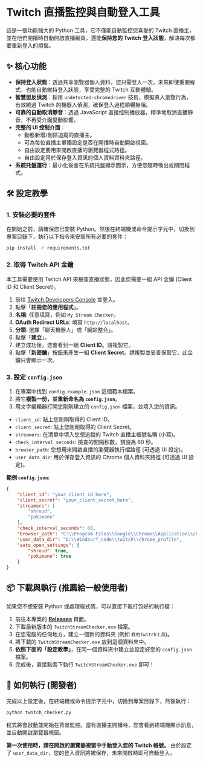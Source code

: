 # Twitch 直播監控與自動登入工具

這是一個功能強大的 Python 工具，它不僅能自動監控您喜愛的 Twitch 直播主，並在他們開播時自動開啟直播網頁，還能**保持您的 Twitch 登入狀態**，解決每次都要重新登入的煩惱。

## ✨ 核心功能

*   **保持登入狀態**：透過共享瀏覽器個人資料，您只需登入一次，未來即使重開程式，也能自動維持登入狀態，享受完整的 Twitch 互動體驗。
*   **智慧型反偵測**：採用 `undetected-chromedriver` 技術，模擬真人瀏覽行為，有效繞過 Twitch 的機器人偵測，確保登入過程順暢無阻。
*   **可靠的自動取消靜音**：透過 JavaScript 直接控制播放器，精準地取消直播靜音，不再受介面變動影響。
*   **完整的 UI 控制介面**：
    *   動態新增/刪除追蹤的直播主。
    *   可為每位直播主單獨設定是否在開播時自動開啟視窗。
    *   自由設定要用來開啟直播的瀏覽器程式路徑。
    *   自由設定用於保存登入資訊的個人資料資料夾路徑。
*   **系統托盤運行**：最小化後會在系統托盤顯示圖示，方便您隨時喚出或關閉程式。

## 🛠️ 設定教學

### 1. 安裝必要的套件

在開始之前，請確保您已安裝 Python。然後在終端機或命令提示字元中，切換到專案目錄下，執行以下指令來安裝所有必要的套件：

```bash
pip install -r requirements.txt
```

### 2. 取得 Twitch API 金鑰

本工具需要使用 Twitch API 來檢查直播狀態，因此您需要一組 API 金鑰 (Client ID 和 Client Secret)。

1.  前往 [Twitch Developers Console](https://dev.twitch.tv/console) 並登入。
2.  點擊「**註冊您的應用程式**」。
3.  **名稱**: 任意填寫，例如 `My Stream Checker`。
4.  **OAuth Redirect URLs**: 填寫 `http://localhost`。
5.  **分類**: 選擇「聊天機器人」或「網站整合」。
6.  點擊「**建立**」。
7.  建立成功後，您會看到一組 **Client ID**。請複製它。
8.  點擊「**新密鑰**」按鈕來產生一組 **Client Secret**。請複製並妥善保管它，此金鑰只會顯示一次。

### 3. 設定 `config.json`

1.  在專案中找到 `config.example.json` 這個範本檔案。
2.  將它**複製一份，並重新命名為 `config.json`**。
3.  用文字編輯器打開您剛剛建立的 `config.json` 檔案，並填入您的資訊。

-   `client_id`: 貼上您剛剛取得的 Client ID。
-   `client_secret`: 貼上您剛剛取得的 Client Secret。
-   `streamers`: 在清單中填入您想追蹤的 Twitch 直播主帳號名稱 (小寫)。
-   `check_interval_seconds`: 檢查的間隔秒數，預設為 60 秒。
-   `browser_path`: 您想用來開啟直播的瀏覽器執行檔路徑 (可透過 UI 設定)。
-   `user_data_dir`: 用於保存登入資訊的 Chrome 個人資料夾路徑 (可透過 UI 設定)。

**範例 `config.json`:**
```json
{
    "client_id": "your_client_id_here",
    "client_secret": "your_client_secret_here",
    "streamers": [
        "shroud",
        "pokimane"
    ],
    "check_interval_seconds": 60,
    "browser_path": "C:\\Program Files\\Google\\Chrome\\Application\\chrome.exe",
    "user_data_dir": "D:\\Windsurf_code\\twitch\\chrome_profile",
    "auto_open_settings": {
        "shroud": true,
        "pokimane": true
    }
}
```

## 📦 下載與執行 (推薦給一般使用者)

如果您不想安裝 Python 或處理程式碼，可以直接下載打包好的執行檔：

1.  前往本專案的 [**Releases**](https://github.com/Ayachennai/twitch-stream-checker/releases) 頁面。
2.  下載最新版本的 `TwitchStreamChecker.exe` 檔案。
3.  在您電腦的任何地方，建立一個新的資料夾 (例如 `我的Twitch工具`)。
4.  將下載的 `TwitchStreamChecker.exe` 放到這個資料夾中。
5.  **依照下面的「設定教學」**，在同一個資料夾中建立並設定好您的 `config.json` 檔案。
6.  完成後，直接點兩下執行 `TwitchStreamChecker.exe` 即可！

## 🚀 如何執行 (開發者)


完成以上設定後，在終端機或命令提示字元中，切換到專案目錄下，然後執行：

```bash
python twitch_checker.py
```

程式將會啟動並開始在背景監控。當有直播主開播時，您會看到終端機顯示訊息，並自動開啟瀏覽器視窗。

**第一次使用時，請在開啟的瀏覽器視窗中手動登入您的 Twitch 帳號。** 由於設定了 `user_data_dir`，您的登入資訊將被保存，未來開啟時即可自動登入。
